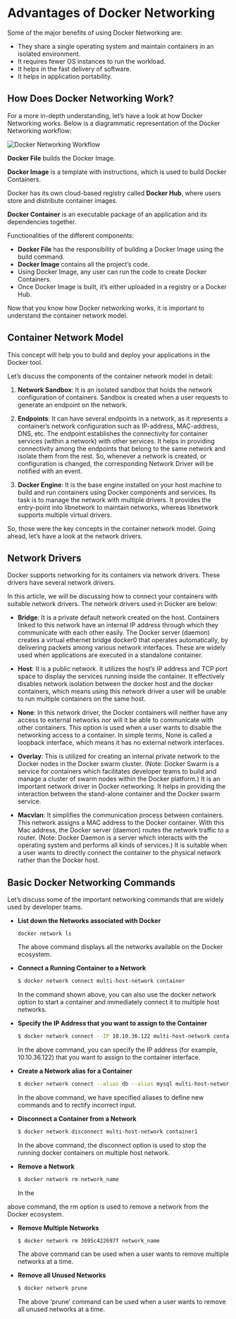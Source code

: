 # Advantages of Docker Networking

Some of the major benefits of using Docker Networking are:

- They share a single operating system and maintain containers in an isolated environment.
- It requires fewer OS instances to run the workload.
- It helps in the fast delivery of software.
- It helps in application portability.

## How Does Docker Networking Work?

For a more in-depth understanding, let’s have a look at how Docker Networking works. Below is a diagrammatic representation of the Docker Networking workflow:

![Docker Networking Workflow](insert_image_url_here)

**Docker File** builds the Docker Image.

**Docker Image** is a template with instructions, which is used to build Docker Containers.

Docker has its own cloud-based registry called **Docker Hub**, where users store and distribute container images.

**Docker Container** is an executable package of an application and its dependencies together.

Functionalities of the different components:

- **Docker File** has the responsibility of building a Docker Image using the build command.
- **Docker Image** contains all the project’s code.
- Using Docker Image, any user can run the code to create Docker Containers.
- Once Docker Image is built, it’s either uploaded in a registry or a Docker Hub.

Now that you know how Docker networking works, it is important to understand the container network model.

## Container Network Model

This concept will help you to build and deploy your applications in the Docker tool.

Let’s discuss the components of the container network model in detail:

1. **Network Sandbox**: It is an isolated sandbox that holds the network configuration of containers. Sandbox is created when a user requests to generate an endpoint on the network.

2. **Endpoints**: It can have several endpoints in a network, as it represents a container’s network configuration such as IP-address, MAC-address, DNS, etc. The endpoint establishes the connectivity for container services (within a network) with other services. It helps in providing connectivity among the endpoints that belong to the same network and isolate them from the rest. So, whenever a network is created, or configuration is changed, the corresponding Network Driver will be notified with an event.

3. **Docker Engine**: It is the base engine installed on your host machine to build and run containers using Docker components and services. Its task is to manage the network with multiple drivers. It provides the entry-point into libnetwork to maintain networks, whereas libnetwork supports multiple virtual drivers.

So, those were the key concepts in the container network model. Going ahead, let’s have a look at the network drivers.

## Network Drivers

Docker supports networking for its containers via network drivers. These drivers have several network drivers.

In this article, we will be discussing how to connect your containers with suitable network drivers. The network drivers used in Docker are below:

- **Bridge**: It is a private default network created on the host. Containers linked to this network have an internal IP address through which they communicate with each other easily. The Docker server (daemon) creates a virtual ethernet bridge docker0 that operates automatically, by delivering packets among various network interfaces. These are widely used when applications are executed in a standalone container.

- **Host**: It is a public network. It utilizes the host’s IP address and TCP port space to display the services running inside the container. It effectively disables network isolation between the docker host and the docker containers, which means using this network driver a user will be unable to run multiple containers on the same host.

- **None**: In this network driver, the Docker containers will neither have any access to external networks nor will it be able to communicate with other containers. This option is used when a user wants to disable the networking access to a container. In simple terms, None is called a loopback interface, which means it has no external network interfaces.

- **Overlay**: This is utilized for creating an internal private network to the Docker nodes in the Docker swarm cluster. (Note: Docker Swarm is a service for containers which facilitates developer teams to build and manage a cluster of swarm nodes within the Docker platform.) It is an important network driver in Docker networking. It helps in providing the interaction between the stand-alone container and the Docker swarm service.

- **Macvlan**: It simplifies the communication process between containers. This network assigns a MAC address to the Docker container. With this Mac address, the Docker server (daemon) routes the network traffic to a router. (Note: Docker Daemon is a server which interacts with the operating system and performs all kinds of services.) It is suitable when a user wants to directly connect the container to the physical network rather than the Docker host.

## Basic Docker Networking Commands

Let’s discuss some of the important networking commands that are widely used by developer teams.

- **List down the Networks associated with Docker**
  ```
  docker network ls
  ```
  The above command displays all the networks available on the Docker ecosystem.

- **Connect a Running Container to a Network**
  ```bash
  $ docker network connect multi-host-network container
  ```
  In the command shown above, you can also use the docker network option to start a container and immediately connect it to multiple host networks.

- **Specify the IP Address that you want to assign to the Container**
  ```bash
  $ docker network connect --IP 10.10.36.122 multi-host-network container
  ```
  In the above command, you can specify the IP address (for example, 10.10.36.122) that you want to assign to the container interface.

- **Create a Network alias for a Container**
  ```bash
  $ docker network connect --alias db --alias mysql multi-host-network container2
  ```
  In the above command, we have specified aliases to define new commands and to rectify incorrect input.

- **Disconnect a Container from a Network**
  ```bash
  $ docker network disconnect multi-host-network container1
  ```
  In the above command, the disconnect option is used to stop the running docker containers on multiple host network.

- **Remove a Network**
  ```bash
  $ docker network rm network_name
  ```
  In the

 above command, the rm option is used to remove a network from the Docker ecosystem.

- **Remove Multiple Networks**
  ```bash
  $ docker network rm 3695c422697f network_name
  ```
  The above command can be used when a user wants to remove multiple networks at a time.

- **Remove all Unused Networks**
  ```bash
  $ docker network prune
  ```
  The above ‘prune’ command can be used when a user wants to remove all unused networks at a time.
```
